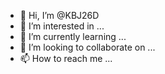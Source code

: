 - 👋 Hi, I’m @KBJ26D
- 👀 I’m interested in ...
- 🌱 I’m currently learning ...
- 💞️ I’m looking to collaborate on ...
- 📫 How to reach me ...

<!---
KBJ26D/KBJ26D is a ✨ special ✨ repository because its `README.md` (this file) appears on your GitHub profile.
You can click the Preview link to take a look at your changes.
--->
